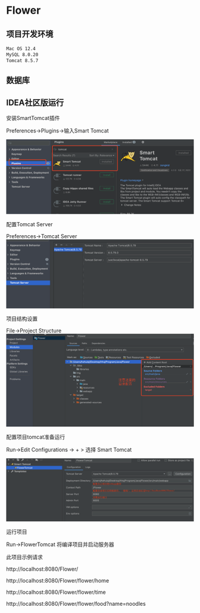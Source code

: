 # Flower

## 项目开发环境
```
Mac OS 12.4
MySQL 8.0.20
Tomcat 8.5.7
```

## 数据库

## IDEA社区版运行

安装SmartTomcat插件

Preferences->Plugins->输入Smart Tomcat


![img/安装SmartTomcat插件.png](./img/安装SmartTomcat插件.png)

配置Tomcat Server

Preferences->Tomcat Server
![./img/配置tomcat安装目录](./img/配置tomcat安装目录.png)

项目结构设置

File->Project Structure
![./img/项目结构设置](./img/项目结构设置.png)

配置项目tomcat准备运行

Run->Edit Configurations -> + > 选择 Smart Tomcat 

![./img/配置tomcat安装目录](./img/项目tomcat配置.png)


运行项目

Run->FlowerTomcat 将编译项目并启动服务器

此项目示例请求

http://localhost:8080/Flower/

http://localhost:8080/Flower/flower/home

http://localhost:8080/Flower/flower/time

http://localhost:8080/Flower/flower/food?name=noodles








